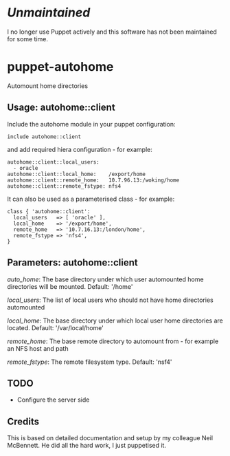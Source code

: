 # _Unmaintained_

I no longer use Puppet actively and this software has not been maintained for some time.

# puppet-autohome

Automount home directories

## Usage: autohome::client

Include the autohome module in your puppet configuration:

    include autohome::client

and add required hiera configuration - for example:

    autohome::client::local_users:
      - oracle
    autohome::client::local_home:    /export/home
    autohome::client::remote_home:   10.7.96.13:/woking/home
    autohome::client::remote_fstype: nfs4

It can also be used as a parameterised class - for example:

    class { 'autohome::client':
      local_users   => [ 'oracle' ],
      local_home    => '/export/home',
      remote_home   => '10.7.16.13:/london/home',
      remote_fstype => 'nfs4',
    }

## Parameters: autohome::client

*auto_home*: The base directory under which user automounted home directories
will be mounted. Default: '/home'

*local_users*: The list of local users who should not have home directories
automounted

*local_home*: The base directory under which local user home directories are
located. Default: '/var/local/home'

*remote_home*: The base remote directory to automount from - for example an NFS
host and path

*remote_fstype*: The remote filesystem type. Default: 'nsf4'

## TODO

* Configure the server side

## Credits

This is based on detailed documentation and setup by my colleague Neil
McBennett.  He did all the hard work, I just puppetised it.


